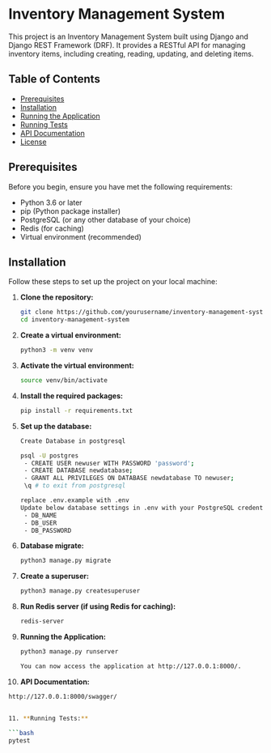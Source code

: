 # Inventory Management System

This project is an Inventory Management System built using Django and Django REST Framework (DRF). It provides a RESTful API for managing inventory items, including creating, reading, updating, and deleting items.

## Table of Contents

- [Prerequisites](#prerequisites)
- [Installation](#installation)
- [Running the Application](#running-the-application)
- [Running Tests](#running-tests)
- [API Documentation](#api-documentation)
- [License](#license)

## Prerequisites

Before you begin, ensure you have met the following requirements:

- Python 3.6 or later
- pip (Python package installer)
- PostgreSQL (or any other database of your choice)
- Redis (for caching)
- Virtual environment (recommended)

## Installation

Follow these steps to set up the project on your local machine:

1. **Clone the repository:**

   ```bash
   git clone https://github.com/yourusername/inventory-management-system.git
   cd inventory-management-system

2. **Create a virtual environment:**

   ```bash
   python3 -m venv venv

3. **Activate the virtual environment:**
    
   ```bash
   source venv/bin/activate

4. **Install the required packages:**
    
   ```bash
   pip install -r requirements.txt

5. **Set up the database:** 
      ```bash
      Create Database in postgresql 
   
      psql -U postgres
       - CREATE USER newuser WITH PASSWORD 'password';
       - CREATE DATABASE newdatabase;
       - GRANT ALL PRIVILEGES ON DATABASE newdatabase TO newuser;
       \q # to exit from postgresql

      replace .env.example with .env
      Update below database settings in .env with your PostgreSQL credentials.
       - DB_NAME
       - DB_USER
       - DB_PASSWORD
      

6. **Database migrate:**
    
   ```bash
   python3 manage.py migrate

7. **Create a superuser:**
    
   ```bash
   python3 manage.py createsuperuser

8. **Run Redis server (if using Redis for caching):**
    
   ```bash
   redis-server

9. **Running the Application:**
    
   ```bash
   python3 manage.py runserver

   You can now access the application at http://127.0.0.1:8000/.


10. **API Documentation:**
    
   ```bash
   http://127.0.0.1:8000/swagger/


11. **Running Tests:**
    
   ```bash
   pytest

